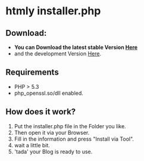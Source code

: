 htmly installer.php
===============

Download:
---------------
* <b>You can Download the latest stable Version [Here](https://github.com/Kanti/htmly-installer/releases/latest)</b>
* and the development Version [Here](https://github.com/Kanti/htmly-installer/archive/master.zip).

Requirements
---------------
* PHP > 5.3
* php_openssl.so/dll enabled.

How does it work?
---------------
1. Put the installer.php file in the Folder you like.
2. Then open it via your Browser.
3. Fill in the information and press "Install via Tool".
4. wait a little bit.
5. 'tada' your Blog is ready to use.
